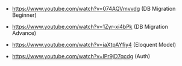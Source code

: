 -   https://www.youtube.com/watch?v=074AQVmvvdg (DB Migration Beginner)
-   https://www.youtube.com/watch?v=1Zyr-xi4bPk (DB Migration Advance)

-   https://www.youtube.com/watch?v=iaXtpAYfiy4 (Eloquent Model)

-   https://www.youtube.com/watch?v=lPr9jD7qcdg (Auth)
